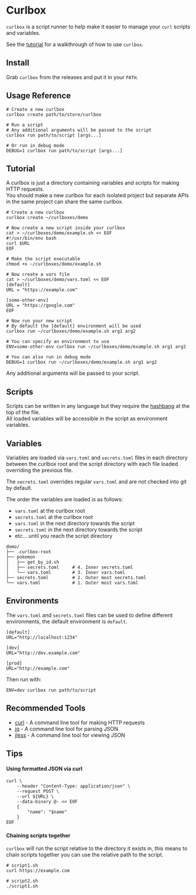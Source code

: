 # Curlbox

`curlbox` is a script runner to help make it easier to manage your `curl` scripts and variables.  

See the [tutorial](#tutorial) for a walkthrough of how to use `curlbox`.  

## Install

Grab `curlbox` from the releases and put it in your `PATH`.
<!-- TODO: Add instructions with `go install` -->

## Usage Reference

```shell
# Create a new curlbox
curlbox create path/to/store/curlbox

# Run a script
# Any additional arguments will be passed to the script
curlbox run path/to/script [args...]

# Or run in debug mode
DEBUG=1 curlbox run path/to/script [args...]
```

## Tutorial

A curlbox is just a directory containing variables and scripts for making HTTP requests.  
You should make a new curlbox for each isolated project but separate APIs in the same project can share the same curlbox.

```shell
# Create a new curlbox
curlbox create ~/curlboxes/demo

# Now create a new script inside your curlbox
cat > ~/curlboxes/demo/example.sh << EOF
#!/usr/bin/env bash
curl $URL
EOF

# Make the script executable
chmod +x ~/curlboxes/demo/example.sh

# Now create a vars file
cat > ~/curlboxes/demo/vars.toml << EOF
[default]
URL = "https://example.com"

[some-other-env]
URL = "https://google.com"
EOF

# Now run your new script
# By default the [default] environment will be used
curlbox run ~/curlboxes/demo/example.sh arg1 arg2

# You can specify an environment to use
ENV=some-other-env curlbox run ~/curlboxes/demo/example.sh arg1 arg2

# You can also run in debug mode
DEBUG=1 curlbox run ~/curlboxes/demo/example.sh arg1 arg2
```

Any additional arguments will be passed to your script.  

## Scripts

Scripts can be written in any language but they require the [hashbang](https://en.wikipedia.org/wiki/Shebang_(Unix)) at the top of the file.  
All loaded variables will be accessible in the script as environment variables.

## Variables

Variables are loaded via `vars.toml` and `secrets.toml` files in each directory between the curlbox root and the script directory with each file loaded overriding the previous file.

The `secrets.toml` overrides regular `vars.toml` and are not checked into git by default.

The order the variables are loaded is as follows:
- `vars.toml` at the curlbox root
- `secrets.toml` at the curlbox root
- `vars.toml` in the next directory towards the script
- `secrets.toml` in the next directory towards the script
- etc... until you reach the script directory

```
demo/
├── .curlbox-root
├── pokemon
│   ├── get_by_id.sh
│   ├── secrets.toml     # 4. Inner secrets.toml
│   └── vars.toml        # 3. Inner vars.toml
├── secrets.toml         # 2. Outer most secrets.toml
└── vars.toml            # 1. Outer most vars.toml
```

## Environments

The `vars.toml` and `secrets.toml` files can be used to define different environments, the default environment is `default`.

```shell
[default]
URL="http://localhost:1234"

[dev]
URL="http://dev.example.com"

[prod]
URL="http://example.com"
```

Then run with:
```shell
ENV=dev curlbox run path/to/script
```

## Recommended Tools

- [curl](https://curl.se/) - A command line tool for making HTTP requests
- [jq](https://stedolan.github.io/jq/) - A command line tool for parsing JSON
- [jless](https://jless.io/) - A command line tool for viewing JSON

## Tips

#### Using formatted JSON via curl

```shell
curl \
    --header "Content-Type: application/json" \
    --request POST \
    --url ${URL} \
    --data-binary @- << EOF
    {
        "name": "$name"
    }
EOF
```

#### Chaining scripts together

`curlbox` will run the script relative to the directory it exists in, this means to chain scripts together you can use the relative path to the script.

```shell
# script1.sh
curl https://example.com
```

```shell
# script2.sh
./script1.sh
```
